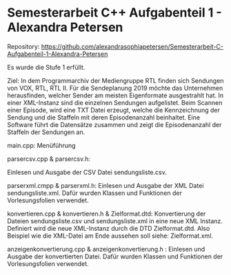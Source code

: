 # Semesterarbeit C++ Aufgabenteil 1 - Alexandra Petersen

Repository: https://github.com/alexandrasophiapetersen/Semesterarbeit-C-Aufgabenteil-1-Alexandra-Petersen

Es wurde die Stufe 1 erfüllt. 

Ziel: In dem Programmarchiv der Mediengruppe RTL finden sich Sendungen von VOX, RTL, RTL II. Für die Sendeplanung 2019 möchte das Unternehmen herausfinden, welcher Sender am meisten Eigenformate ausgestrahlt hat. In einer XML-Instanz sind die einzelnen Sendungen aufgelistet. Beim Scannen einer Episode, wird eine TXT Datei erzeugt, welche die Kennzeichnung der Sendung und die Staffeln mit deren Episodenanzahl beinhaltet.  Eine Software führt die  Datensätze zusammen und zeigt die Episodenanzahl der Staffeln der Sendungen an. 

main.cpp: 
Menüführung

parsercsv.cpp & parsercsv.h:

Einlesen und Ausgabe der CSV Datei sendungsliste.csv.

parserxml.cmpp & parserxml.h:
Einlesen und Ausgabe der XML Datei sendungsliste.xml. Dafür wurden Klassen und Funktionen der Vorlesungsfolien verwendet.

konvertieren.cpp & konvertieren.h & Zielformat.dtd:
Konvertierung der Dateien sendungsliste.csv und sendungsliste.xml in eine neue XML Instanz. Definiert wird die neue XML-Instanz durch die DTD Zielformat.dtd. Also Beispiel wie die XML-Datei am Ende aussehen soll siehe: Zielformat.xml. 

anzeigenkonvertierung.cpp & anzeigenkonvertierung.h :
Einlesen und Ausgabe der konvertierten Datei. Dafür wurden Klassen und Funktionen der Vorlesungsfolien verwendet. 







